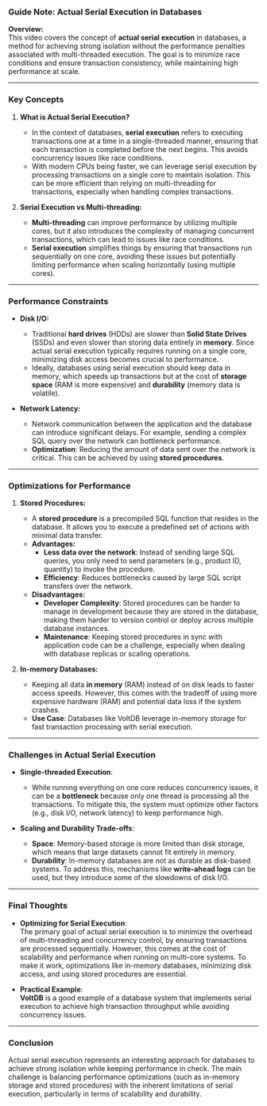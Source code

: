 ### Guide Note: Actual Serial Execution in Databases

**Overview:**  
This video covers the concept of **actual serial execution** in databases, a method for achieving strong isolation without the performance penalties associated with multi-threaded execution. The goal is to minimize race conditions and ensure transaction consistency, while maintaining high performance at scale.

---

### Key Concepts

1. **What is Actual Serial Execution?**
   - In the context of databases, **serial execution** refers to executing transactions one at a time in a single-threaded manner, ensuring that each transaction is completed before the next begins. This avoids concurrency issues like race conditions.
   - With modern CPUs being faster, we can leverage serial execution by processing transactions on a single core to maintain isolation. This can be more efficient than relying on multi-threading for transactions, especially when handling complex transactions.

2. **Serial Execution vs Multi-threading:**
   - **Multi-threading** can improve performance by utilizing multiple cores, but it also introduces the complexity of managing concurrent transactions, which can lead to issues like race conditions.
   - **Serial execution** simplifies things by ensuring that transactions run sequentially on one core, avoiding these issues but potentially limiting performance when scaling horizontally (using multiple cores).

---

### Performance Constraints

- **Disk I/O:**  
  - Traditional **hard drives** (HDDs) are slower than **Solid State Drives** (SSDs) and even slower than storing data entirely in **memory**. Since actual serial execution typically requires running on a single core, minimizing disk access becomes crucial to performance.
  - Ideally, databases using serial execution should keep data in memory, which speeds up transactions but at the cost of **storage space** (RAM is more expensive) and **durability** (memory data is volatile).

- **Network Latency:**  
  - Network communication between the application and the database can introduce significant delays. For example, sending a complex SQL query over the network can bottleneck performance.
  - **Optimization**: Reducing the amount of data sent over the network is critical. This can be achieved by using **stored procedures**.

---

### Optimizations for Performance

1. **Stored Procedures:**
   - A **stored procedure** is a precompiled SQL function that resides in the database. It allows you to execute a predefined set of actions with minimal data transfer.
   - **Advantages:**
     - **Less data over the network**: Instead of sending large SQL queries, you only need to send parameters (e.g., product ID, quantity) to invoke the procedure.
     - **Efficiency**: Reduces bottlenecks caused by large SQL script transfers over the network.
   - **Disadvantages:**
     - **Developer Complexity**: Stored procedures can be harder to manage in development because they are stored in the database, making them harder to version control or deploy across multiple database instances.
     - **Maintenance**: Keeping stored procedures in sync with application code can be a challenge, especially when dealing with database replicas or scaling operations.

2. **In-memory Databases:**  
   - Keeping all data **in memory** (RAM) instead of on disk leads to faster access speeds. However, this comes with the tradeoff of using more expensive hardware (RAM) and potential data loss if the system crashes.
   - **Use Case**: Databases like VoltDB leverage in-memory storage for fast transaction processing with serial execution.

---

### Challenges in Actual Serial Execution

- **Single-threaded Execution**:  
  - While running everything on one core reduces concurrency issues, it can be a **bottleneck** because only one thread is processing all the transactions. To mitigate this, the system must optimize other factors (e.g., disk I/O, network latency) to keep performance high.
  
- **Scaling and Durability Trade-offs**:  
  - **Space**: Memory-based storage is more limited than disk storage, which means that large datasets cannot fit entirely in memory.
  - **Durability**: In-memory databases are not as durable as disk-based systems. To address this, mechanisms like **write-ahead logs** can be used, but they introduce some of the slowdowns of disk I/O.

---

### Final Thoughts

- **Optimizing for Serial Execution**:  
  The primary goal of actual serial execution is to minimize the overhead of multi-threading and concurrency control, by ensuring transactions are processed sequentially. However, this comes at the cost of scalability and performance when running on multi-core systems. To make it work, optimizations like in-memory databases, minimizing disk access, and using stored procedures are essential.
  
- **Practical Example**:  
  **VoltDB** is a good example of a database system that implements serial execution to achieve high transaction throughput while avoiding concurrency issues.

---

### Conclusion

Actual serial execution represents an interesting approach for databases to achieve strong isolation while keeping performance in check. The main challenge is balancing performance optimizations (such as in-memory storage and stored procedures) with the inherent limitations of serial execution, particularly in terms of scalability and durability.

